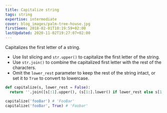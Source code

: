 ```yaml
---
title: Capitalize string
tags: string
expertise: intermediate
cover: blog_images/palm-tree-house.jpg
firstSeen: 2018-02-01T10:19:59+02:00
lastUpdated: 2020-11-02T19:27:07+02:00
---
```


Capitalizes the first letter of a string.

- Use list slicing and `str.upper()` to capitalize the first letter of the string.
- Use `str.join()` to combine the capitalized first letter with the rest of the characters.
- Omit the `lower_rest` parameter to keep the rest of the string intact, or set it to `True` to convert to lowercase.

```py
def capitalize(s, lower_rest = False):
  return ''.join([s[:1].upper(), (s[1:].lower() if lower_rest else s[1:])])
```

```py
capitalize('fooBar') # 'FooBar'
capitalize('fooBar', True) # 'Foobar'
```

